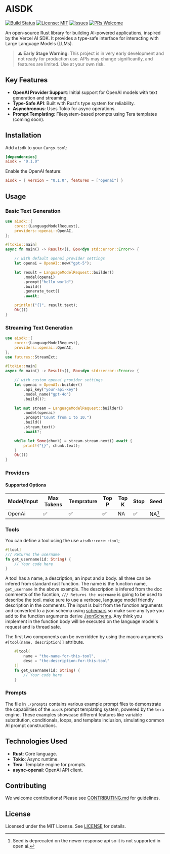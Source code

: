 # AISDK

[![Build Status](https://github.com/lazy-hq/aisdk/actions/workflows/ci.yml/badge.svg)](https://github.com/lazy-hq/aisdk/actions/workflows/ci.yml)
[![License: MIT](https://img.shields.io/badge/License-MIT-yellow.svg)](https://opensource.org/licenses/MIT)
[![Issues](https://img.shields.io/github/issues/lazy-hq/aisdk)](https://github.com/lazy-hq/aisdk/issues)
[![PRs Welcome](https://img.shields.io/badge/PRs-welcome-brightgreen.svg)](https://github.com/lazy-hq/aisdk/pulls)

An open-source Rust library for building AI-powered applications, inspired by the Vercel AI SDK. It provides a type-safe interface for interacting with Large Language Models (LLMs).

> **⚠️ Early Stage Warning**: This project is in very early development and not ready for production use. APIs may change significantly, and features are limited. Use at your own risk.

## Key Features

- **OpenAI Provider Support**: Initial support for OpenAI models with text generation and streaming.
- **Type-Safe API**: Built with Rust's type system for reliability.
- **Asynchronous**: Uses Tokio for async operations.
- **Prompt Templating**: Filesystem-based prompts using Tera templates (coming soon).

## Installation

Add `aisdk` to your `Cargo.toml`:

```toml
[dependencies]
aisdk = "0.1.0"
```

Enable the OpenAI feature:

```toml
aisdk = { version = "0.1.0", features = ["openai"] }
```

## Usage

### Basic Text Generation

```rust
use aisdk::{
    core::{LanguageModelRequest},
    providers::openai::OpenAI,
};

#[tokio::main]
async fn main() -> Result<(), Box<dyn std::error::Error>> {

    // with default openai provider settings
    let openai = OpenAI::new("gpt-5");

    let result = LanguageModelRequest::builder()
        .model(openai)
        .prompt("hello world")
        .build()
        .generate_text()
        .await;

    println!("{}", result.text);
    Ok(())
}
```

### Streaming Text Generation

```rust
use aisdk::{
    core::{LanguageModelRequest},
    providers::openai::OpenAI,
};
use futures::StreamExt;

#[tokio::main]
async fn main() -> Result<(), Box<dyn std::error::Error>> {

    // with custom openai provider settings
    let openai = OpenAI::builder()
        .api_key("your-api-key")
        .model_name("gpt-4o")
        .build()?;

    let mut stream = LanguageModelRequest::builder()
        .model(openai)
        .prompt("Count from 1 to 10.")
        .build()
        .stream_text()
        .await?;

    while let Some(chunk) = stream.stream.next().await {
        print!("{}", chunk.text);
    }
    Ok(())
}
```

### Providers

#### Supported Options

| Model/Input | Max Tokens  | Temprature  | Top P   | Top K   | Stop    | Seed    | 
| ----------- | ----------- | ----------- | ------- | ------- | ------- | ------- |
| OpenAi      | ✅          | ✅          | ✅      | NA      | ✅      | NA[^1]  |

[^1]: Seed is deprecated on the newer response api so it is not supported in open ai.

### Tools

You can define a tool using the use `aisdk::core::tool`;
```rust
#[tool]
/// Returns the username
fn get_username(id: String) {
    // Your code here
}
```
A tool has a name, a description, an input and a body. all three can be infered from standard rust function. The name is the function name, `get_username` in the above example. The description is infered from the doc comments of the fucntion, `/// Returns the username` is going to be used to describe the tool. make sure to use a verbose, language model friendly description in the comments. The input is built from the function arguments and converted to a json schema using [schemars](https://docs.rs/schemars/latest/schemars/index.html) so make sure any type you add to the function arguments derive [JsonSchema](https://docs.rs/schemars/latest/schemars/trait.JsonSchema.html). Any think you implement in the function body will be executed on the language model's request and is thread safe.

The first two components can be overridden by using the macro arguments `#[tool(name, description)]` attribute.

```rust
    #[tool(
        name = "the-name-for-this-tool",
        desc = "the-description-for-this-tool"
    )]
    fn get_username(id: String) {
        // Your code here
    }

```


### Prompts
The file in `./prompts` contains various example prompt files to demonstrate the capabilities of the `aisdk` prompt templating system, powered by the `tera` engine. These examples showcase different features like variable substitution, conditionals, loops, and template inclusion, simulating common AI prompt constructions.

## Technologies Used

- **Rust**: Core language.
- **Tokio**: Async runtime.
- **Tera**: Template engine for prompts.
- **async-openai**: OpenAI API client.

## Contributing

We welcome contributions! Please see [CONTRIBUTING.md](./CONTRIBUTING.md) for guidelines.

## License

Licensed under the MIT License. See [LICENSE](./LICENSE) for details.
